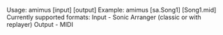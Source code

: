 Usage:
  amimus [input] [output]
Example:
  amimus [sa.Song1] [Song1.mid]
Currently supported formats:
Input - Sonic Arranger (classic or with replayer)
Output - MIDI